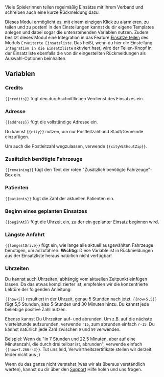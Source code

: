 Viele SpielerInnen teilen regelmäßig Einsätze mit ihrem Verband und schreiben auch eine kurze Rückmeldung dazu.

Dieses Modul ermöglicht es, mit einem einzigen Klick zu alarmieren, zu teilen und zu posten!
In den Einstellungen kannst du dir eigene Templates anlegen und dabei sogar die untenstehenden Variablen nutzen.
Zudem besitzt dieses Modul eine Integration in das Feature [Einsätze teilen](extendedCallList.md#einsatze-teilen) des Moduls `Erweiterte Einsatzliste`. Das heißt, wenn du hier die Einstellung `Integration in die Einsatzliste` aktiviert hast, wird der Teilen-Knopf in der Einsatzliste ebenfalls die von dir eingestellten Rückmeldungen als Auswahl-Optionen beinhalten.

## Variablen

### Credits

<code><span>{{</span>credits<span>}}</span></code> fügt den durchschnittlichen Verdienst des Einsatzes ein.

### Adresse

<code><span>{{</span>address<span>}}</span></code> fügt die vollständige Adresse ein.

Du kannst <code><span>{{</span>city<span>}}</span></code> nutzen, um nur Postleitzahl und Stadt/Gemeinde einzufügen.

Um auch die Postleitzahl wegzulassen, verwende <code><span>{{</span>cityWithoutZip<span>}}</span></code>.

### Zusätzlich benötigte Fahrzeuge

<code><span>{{</span>remaining<span>}}</span></code> fügt den Text der roten "Zusätzlich benötigte Fahrzeuge"-Box ein.

### Patienten

<code><span>{{</span>patients<span>}}</span></code> fügt die Zahl der aktuellen Patienten ein.

### Beginn eines geplanten Einsatzes

<code><span>{{</span>beginAt<span>}}</span></code> fügt die Uhrzeit ein, zu der ein geplanter Einsatz beginnen wird.

### Längste Anfahrt

<code><span>{{</span>longestDrive<span>}}</span></code> fügt ein, wie lange alle aktuell ausgewählten Fahrzeuge benötigen, um anzufahren. **Wichtig**: Diese Variable ist in Rückmeldungen aus der Einsatzliste heraus natürlich nicht verfügbar!

### Uhrzeiten

Du kannst auch Uhrzeiten, abhängig vom aktuellen Zeitpunkt einfügen lassen. Da das etwas komplizierter ist, empfehlen wir die konzentrierte Lektüre der folgenden Anleitung:

<code><span>{{</span>now+5<span>}}</span></code> resultiert in der Uhrzeit, genau 5 Stunden nach jetzt. <code><span>{{</span>now+5,5<span>}}</span></code> fügt 5,5 Stunden, also 5 Stunden und 30 Minuten hinzu. Du kannst jede beliebige positive Zahl nutzen.

Ebenso kannst Du Uhrzeiten auf- und abrunden. Um z.B. auf die nächste viertelstunde aufzurunden, verwende `r15`, zum abrunden einfach `r-15`. Du kannst natürlich jede Zahl zwischen `0` und `59` verwenden.

Beispiel: Wenn du "In 7 Stunden und 22,5 Minuten, aber auf eine Minutenzahl, die durch drei teilbar ist, abrunden", verwende einfach <code><span>{{</span>now+7.266r-3<span>}}</span></code>. Tut uns leid, Verwirrtheitszertifikate stellen wir derzeit leider nicht aus ;)

Wenn du das ganze nicht verstehst (was wir als überaus verständlich werten), kannst du dir über den [Support](/support.md) Hilfe holen und uns fragen.
